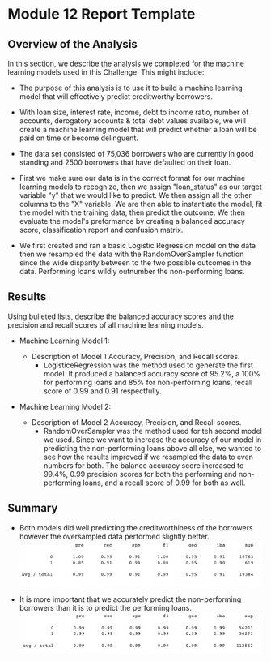 # Module 12 Report Template

## Overview of the Analysis

In this section, we describe the analysis we completed for the machine learning models used in this Challenge. This might include:

* The purpose of this analysis is to use it to build a machine learning model that will effectively predict creditworthy borrowers.

* With loan size, interest rate, income, debt to income ratio, number of accounts, derogatory accounts & total debt values available,
  we will create a machine learning model that will predict whether a loan will be paid on time or become delinguent.

* The data set consisted of 75,036 borrowers who are currently in good standing and 2500 borrowers that have defaulted on their loan.

* First we make sure our data is in the correct format for our machine learning models to recognize, then we assign "loan_status" as our
  target variable "y" that we would like to predict.  We then assign all the other columns to the "X" variable.  We are then able to 
  instantiate the model, fit the model with the training data, then predict the outcome.  We then evaluate the model's preformance 
  by creating a balanced accuracy score, classification report and confusion matrix.

* We first created and ran a basic Logistic Regression model on the data then we resampled the data with the RandomOverSampler function
  since the wide disparity between to the two possible outcomes in the data.  Performing loans wildly outnumber the non-performing loans.

## Results

Using bulleted lists, describe the balanced accuracy scores and the precision and recall scores of all machine learning models.

* Machine Learning Model 1:
  * Description of Model 1 Accuracy, Precision, and Recall scores.
    * LogisticeRegression was the method used to generate the first model.  It produced a balanced accuracy score of 95.2%, a 100% for performing
      loans and 85% for non-performing loans, recall score of 0.99 and 0.91 respectfully.  


* Machine Learning Model 2:
  * Description of Model 2 Accuracy, Precision, and Recall scores.
    * RandomOverSampler was the method used for teh second model we used.  Since we want to increase the accuracy of our model in predicting
      the non-performing loans above all else, we wanted to see how the results improved if we resampled the data to even numbers for both.
      The balance accuracy score increased to 99.4%, 0.99 precision scores for both the performing and non-performing loans, and a recall score
      of 0.99 for both as well.
## Summary

* Both models did well predicting the creditworthiness of the borrowers however the oversampled data performed slightly better.
![Screenshot_1](https://github.com/jimhitchcock/Module_12_credit_risk_resampling/blob/main/Resources/Original_data.png)

* It is more important that we accurately predict the non-performing borrowers than it is to predict the performing loans.
![Screenshot_2](https://github.com/jimhitchcock/Module_12_credit_risk_resampling/blob/main/Resources/Oversampled_data.png)


